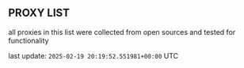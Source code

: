 ## PROXY LIST

all proxies in this list were collected from open sources and tested for functionality

last update: `2025-02-19 20:19:52.551981+00:00` UTC